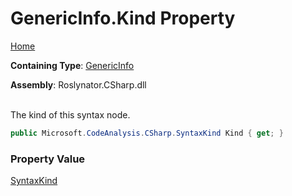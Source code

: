 # GenericInfo\.Kind Property

[Home](../../../../../README.md)

**Containing Type**: [GenericInfo](../README.md)

**Assembly**: Roslynator\.CSharp\.dll

\
The kind of this syntax node\.

```csharp
public Microsoft.CodeAnalysis.CSharp.SyntaxKind Kind { get; }
```

### Property Value

[SyntaxKind](https://docs.microsoft.com/en-us/dotnet/api/microsoft.codeanalysis.csharp.syntaxkind)

